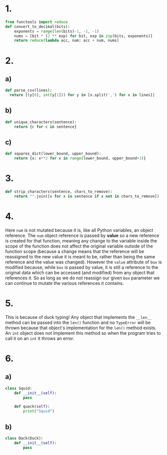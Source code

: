 # 1.

```python
from functools import reduce
def convert_to_decimal(bits):
    exponents = range(len(bits)-1, -1, -1)
    nums = [bit * (2 ** exp) for bit, exp in zip(bits, exponents)]
    return reduce(lambda acc, num: acc + num, nums)
```

# 2.

## a)

```python
def parse_csv(lines):
  return [(y[0], int(y[1])) for y in [x.split(',') for x in lines]]
```

## b)

```python
def unique_characters(sentence):
    return {c for c in sentence}
```

## c)

```python
def squares_dict(lower_bound, upper_bound):
    return {x: x**2 for x in range(lower_bound, upper_bound+1)}
```

# 3.

```python
def strip_characters(sentence, chars_to_remove):
    return "".join([x for x in sentence if x not in chars_to_remove])
```

# 4.

Here `num` is not mutated because it is, like all Python variables, an object
reference. The `num` object reference is passed by **value** so a new reference
is created for that function, meaning any change to the variable inside the
scope of the function does not affect the original variable outside of the
function scope (because a change means that the reference will be reassigned to
the new value it is meant to be, rather than being the same reference and the
value was changed). However the `value` attribute of `box` is modified because,
while `box` is passed by value, it is still a reference to the original data
which can be accessed (and modified) from any object that references it. So as
long as we do not reassign our given `box` parameter we can continue to mutate
the various references it contains.

# 5.

This is because of duck typing! Any object that implements the `__len__` method
can be passed into the `len()` function and no `TypeError` will be thrown
because that object's implementation for the `len()` method exists. An `int`
object does not implement this method so when the program tries to call it on an
`int` it throws an error.

# 6.

## a)

```python
class Squid:
    def __init__(self):
        pass

    def quack(self):
        print("Squid")
```

## b)

```python
class Dack(Duck):
    def __init__(self):
        pass
```
